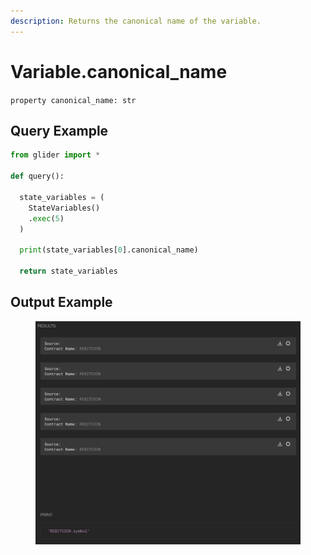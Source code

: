 ```yaml
---
description: Returns the canonical name of the variable.
---
```


# Variable.canonical\_name

`property canonical_name: str`

## Query Example

```python
from glider import *

def query():

  state_variables = (
    StateVariables()
    .exec(5)
  )

  print(state_variables[0].canonical_name)

  return state_variables
```

## Output Example

<figure><img src="../../../.gitbook/assets/image (7) (1) (1).png" alt=""><figcaption></figcaption></figure>

